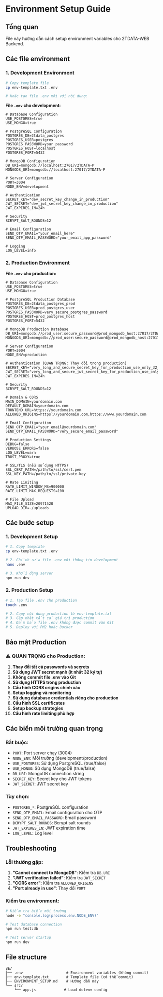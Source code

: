# Environment Setup Guide

## Tổng quan
File này hướng dẫn cách setup environment variables cho 2TDATA-WEB Backend.

## Các file environment

### 1. Development Environment
```bash
# Copy template file
cp env-template.txt .env

# Hoặc tạo file .env mới với nội dung:
```

**File `.env` cho development:**
```env
# Database Configuration
USE_POSTGRES=true
USE_MONGO=true

# PostgreSQL Configuration
POSTGRES_DB=2tdata_postgres
POSTGRES_USER=postgres
POSTGRES_PASSWORD=your_password
POSTGRES_HOST=localhost
POSTGRES_PORT=5432

# MongoDB Configuration
DB_URI=mongodb://localhost:27017/2TDATA-P
MONGODB_URI=mongodb://localhost:27017/2TDATA-P

# Server Configuration
PORT=3004
NODE_ENV=development

# Authentication
SECRET_KEY="dev_secret_key_change_in_production"
JWT_SECRET="dev_jwt_secret_key_change_in_production"
JWT_EXPIRES_IN=24h

# Security
BCRYPT_SALT_ROUNDS=12

# Email Configuration
SEND_OTP_EMAIL="your_email_here"
SEND_OTP_EMAIL_PASSWORD="your_email_app_password"

# Logging
LOG_LEVEL=info
```

### 2. Production Environment
**File `.env` cho production:**
```env
# Database Configuration
USE_POSTGRES=true
USE_MONGO=true

# PostgreSQL Production Database
POSTGRES_DB=2tdata_postgres_prod
POSTGRES_USER=prod_postgres_user
POSTGRES_PASSWORD=very_secure_postgres_password
POSTGRES_HOST=prod_postgres_host
POSTGRES_PORT=5432

# MongoDB Production Database
DB_URI=mongodb://prod_user:secure_password@prod_mongodb_host:27017/2TDATA_PROD
MONGODB_URI=mongodb://prod_user:secure_password@prod_mongodb_host:27017/2TDATA_PROD

# Server Configuration
PORT=3004
NODE_ENV=production

# Authentication (QUAN TRỌNG: Thay đổi trong production)
SECRET_KEY="very_long_and_secure_secret_key_for_production_use_only_32_chars_min"
JWT_SECRET="very_long_and_secure_jwt_secret_key_for_production_use_only_32_chars_min"
JWT_EXPIRES_IN=24h

# Security
BCRYPT_SALT_ROUNDS=12

# Domain & CORS
MAIN_DOMAIN=yourdomain.com
DEFAULT_DOMAIN=yourdomain.com
FRONTEND_URL=https://yourdomain.com
ALLOWED_ORIGINS=https://yourdomain.com,https://www.yourdomain.com

# Email Configuration
SEND_OTP_EMAIL="your_email@yourdomain.com"
SEND_OTP_EMAIL_PASSWORD="very_secure_email_password"

# Production Settings
DEBUG=false
VERBOSE_ERRORS=false
LOG_LEVEL=warn
TRUST_PROXY=true

# SSL/TLS (nếu sử dụng HTTPS)
SSL_CERT_PATH=/path/to/ssl/cert.pem
SSL_KEY_PATH=/path/to/ssl/private.key

# Rate Limiting
RATE_LIMIT_WINDOW_MS=900000
RATE_LIMIT_MAX_REQUESTS=100

# File Upload
MAX_FILE_SIZE=20971520
UPLOAD_DIR=./uploads
```

## Các bước setup

### 1. Development Setup
```bash
# 1. Copy template
cp env-template.txt .env

# 2. Chỉnh sửa file .env với thông tin development
nano .env

# 3. Khởi động server
npm run dev
```

### 2. Production Setup
```bash
# 1. Tạo file .env cho production
touch .env

# 2. Copy nội dung production từ env-template.txt
# 3. Cập nhật tất cả giá trị production
# 4. Đảm bảo file .env không được commit vào Git
# 5. Deploy với PM2 hoặc Docker
```

## Bảo mật Production

### ⚠️ QUAN TRỌNG cho Production:
1. **Thay đổi tất cả passwords và secrets**
2. **Sử dụng JWT secret mạnh (ít nhất 32 ký tự)**
3. **Không commit file .env vào Git**
4. **Sử dụng HTTPS trong production**
5. **Cấu hình CORS origins chính xác**
6. **Setup logging và monitoring**
7. **Sử dụng database credentials riêng cho production**
8. **Cấu hình SSL certificates**
9. **Setup backup strategies**
10. **Cấu hình rate limiting phù hợp**

## Các biến môi trường quan trọng

### Bắt buộc:
- `PORT`: Port server chạy (3004)
- `NODE_ENV`: Môi trường (development/production)
- `USE_POSTGRES`: Sử dụng PostgreSQL (true/false)
- `USE_MONGO`: Sử dụng MongoDB (true/false)
- `DB_URI`: MongoDB connection string
- `SECRET_KEY`: Secret key cho JWT tokens
- `JWT_SECRET`: JWT secret key

### Tùy chọn:
- `POSTGRES_*`: PostgreSQL configuration
- `SEND_OTP_EMAIL`: Email configuration cho OTP
- `SEND_OTP_EMAIL_PASSWORD`: Email password
- `BCRYPT_SALT_ROUNDS`: Bcrypt salt rounds
- `JWT_EXPIRES_IN`: JWT expiration time
- `LOG_LEVEL`: Log level

## Troubleshooting

### Lỗi thường gặp:
1. **"Cannot connect to MongoDB"**: Kiểm tra `DB_URI`
2. **"JWT verification failed"**: Kiểm tra `JWT_SECRET`
3. **"CORS error"**: Kiểm tra `ALLOWED_ORIGINS`
4. **"Port already in use"**: Thay đổi `PORT`

### Kiểm tra environment:
```bash
# Kiểm tra biến môi trường
node -e "console.log(process.env.NODE_ENV)"

# Test database connection
npm run test:db

# Test server startup
npm run dev
```

## File structure
```
BE/
├── .env                    # Environment variables (không commit)
├── env-template.txt        # Template file (có thể commit)
├── ENVIRONMENT_SETUP.md    # Hướng dẫn này
└── src/
    └── app.js             # Load dotenv config
```
